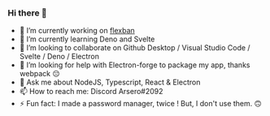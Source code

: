 ### Hi there 👋

- 🔭 I’m currently working on [flexban](https://github.com/arthur112/flexban)
- 🌱 I’m currently learning Deno and Svelte 
- 👯 I’m looking to collaborate on Github Desktop / Visual Studio Code / Svelte / Deno / Electron
- 🤔 I’m looking for help with Electron-forge to package my app, thanks webpack 😔
- 💬 Ask me about NodeJS, Typescript, React & Electron
- 📫 How to reach me: Discord Arsero#2092
- ⚡ Fun fact: I made a password manager, twice ! But, I don't use them. 🙃

<!--
**Arsero/arsero** is a ✨ _special_ ✨ repository because its `README.md` (this file) appears on your GitHub profile.

Here are some ideas to get you started:

- 🔭 I’m currently working on ...
- 🌱 I’m currently learning ...
- 👯 I’m looking to collaborate on ...
- 🤔 I’m looking for help with ...
- 💬 Ask me about ...
- 📫 How to reach me: ...
- 😄 Pronouns: ...
- ⚡ Fun fact: ...
-->
